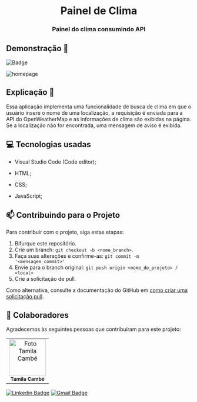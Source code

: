 <h1 align='center'>Painel de Clima</h1>
 <h3 align='center'>Painel do clima consumindo API</h3>

 ## Demonstração 👀 
 
  ![Badge](https://img.shields.io/static/v1?label=DEV&message=Tamila&color=b12863&style=flat&logo=)
 
 ![homepage](https://github.com/TamilaCambe/Climate-Panel/blob/main/assets/Design%20sem%20nome%20(7).gif)
 
 ## Explicação 📑
 
 <p> Essa aplicação implementa uma funcionalidade de busca de clima em que o usuário insere o nome de uma localização, a requisição é enviada para a API do OpenWeatherMap e as informações de clima são exibidas na página. Se a localização não for encontrada, uma mensagem de aviso é exibida. <p>
 
 ## 💻 Tecnologias usadas

 * Visual Studio Code (Code editor);

* HTML;

* CSS;

* JavaScript;

## 📫 Contribuindo para o Projeto 
<!---Se o seu README for longo ou se você tiver algum processo ou etapas específicas que deseja que os contribuidores sigam, considere a criação de um arquivo CONTRIBUTING.md separado--->
Para contribuir com o projeto, siga estas etapas:

1. Bifurque este repositório.
2. Crie um branch: `git checkout -b <nome_branch>`.
3. Faça suas alterações e confirme-as: `git commit -m '<mensagem_commit>'`
4. Envie para o branch original: `git push origin <nome_do_projeto> / <local>`
5. Crie a solicitação de pull.

Como alternativa, consulte a documentação do GitHub em [como criar uma solicitação pull](https://help.github.com/en/github/collaborating-with-issues-and-pull-requests/creating-a-pull-request).

## 🤝 Colaboradores

Agradecemos às seguintes pessoas que contribuíram para este projeto:

<table>
  <tr>
    <td align="center">
      <a href="#">
        <img src="https://user-images.githubusercontent.com/97356148/200593308-6b8ee53d-ea7a-4653-a967-8624e625debd.jpg" width="100px;" alt="Foto Tamila Cambé"/><br>
        <sub>
          <b>Tamila Cambé</b>
        </sub>
      </a>
    </td>
  </tr>
</table>

[![Linkedin Badge](https://img.shields.io/badge/-TamilaCambé-blue?style=flat-square&logo=Linkedin&logoColor=white)](https://www.linkedin.com/in/tamila-camb%C3%A9-460910233/) [![Gmail Badge](https://img.shields.io/badge/-tamilacambe@gmail.com-c14438?style=flat-square&logo=Gmail&logoColor=white&link=mailto:tamilacambe@gmail.com)](mailto:tamilacambe@gmail.com)


